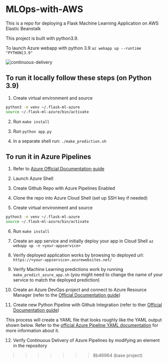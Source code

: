 # MLOps-with-AWS
This is a repo for deploying a Flask Machine Learning Application on AWS Elastic Beanstalk


This project is built with python3.9.

To launch Azure webapp with python 3.9
```az webapp up --runtime "PYTHON|3.9"```


![continuous-delivery](https://user-images.githubusercontent.com/58792/85061538-f7352780-b174-11ea-8001-b0561c5bad73.jpg)



## To run it locally follow these steps (on Python 3.9)

1.  Create virtual environment and source

```bash
python3 -m venv ~/.flask-ml-azure
source ~/.flask-ml-azure/bin/activate
```

2.  Run `make install`

3.  Run `python app.py`

4.  In a separate shell run: `./make_prediction.sh`

## To run it in Azure Pipelines

1.  Refer to [Azure Official Documentation guide](https://docs.microsoft.com/en-us/azure/devops/pipelines/ecosystems/python-webapp?view=azure-devops)

2. Launch Azure Shell  

3.  Create Github Repo with Azure Pipelines Enabled 

4. Clone the repo into Azure Cloud Shell (set up SSH key if needed)

5.  Create virtual environment and source

```bash
python3 -m venv ~/.flask-ml-azure
source ~/.flask-ml-azure/bin/activate
```

6.  Run `make install`

7.  Create an app service and initially deploy your app in Cloud Shell `az webapp up -n <your-appservice>`

8. Verify deployed application works by browsing to deployed url: `https://<your-appservice>.azurewebsites.net/`

9.  Verify Machine Learning predictions work by running `make_predict_azure_app.sh` (you might need to change the name of your service to match the deployed prediction)

10. Create an Azure DevOps project and connect to Azure Resource Manager (refer to the [Official Documentation guide](https://docs.microsoft.com/en-us/azure/devops/pipelines/ecosystems/python-webapp?view=azure-devops))

11. Create new Python Pipeline with Github Integration (refer to ther [Official Documentation guide](https://learn.microsoft.com/en-us/azure/devops/pipelines/ecosystems/python-webapp?view=azure-devops#create-a-python-specific-pipeline-to-deploy-to-app-service))

This process will create a YAML file that looks roughly like the YAML output shown below.  Refer to the [official Azure Pipeline YAML documentation](https://docs.microsoft.com/en-us/azure/devops/pipelines/ecosystems/python-webapp?view=azure-devops#yaml-pipeline-explained) for more information about it.

12. Verify Continuous Delivery of Azure Pipelines by modifying an element in the repository
>>>>>>> 8b46964 (base project)
